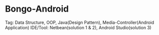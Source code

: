 # Bongo-Android
Tag: Data Structure, OOP, Java(Design Pattern), Media-Controller(Android Application)
IDE/Tool: Netbean(solution 1 & 2), Android Studio(solution 3) 
